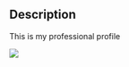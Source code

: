 ## Description
This is my professional profile

<img src="https://res.cloudinary.com/dsw3onksq/image/upload/v1572789872/Screenshot_2019-11-03_at_17.03.30_esqpmu.png" />
